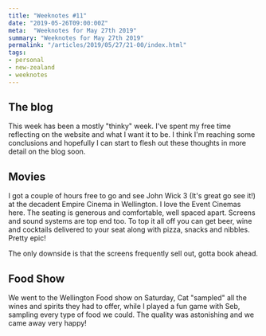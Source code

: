 ```yaml
---
title: "Weeknotes #11"
date: "2019-05-26T09:00:00Z"
meta:  "Weeknotes for May 27th 2019"
summary: "Weeknotes for May 27th 2019"
permalink: "/articles/2019/05/27/21-00/index.html"
tags:
- personal
- new-zealand
- weeknotes
---
```


## The blog

This week has been a mostly "thinky" week. I've spent my free time reflecting on the website and what I want it to be. I think I'm reaching some conclusions and hopefully I can start to flesh out these thoughts in more detail on the blog soon.

## Movies

I got a couple of hours free to go and see John Wick 3 (It's great go see it!) at the decadent Empire Cinema in Wellington. I love the Event Cinemas here. The seating is generous and comfortable, well spaced apart. Screens and sound systems are top end too. To top it all off you can get beer, wine and cocktails delivered to your seat along with pizza, snacks and nibbles. Pretty epic!

The only downside is that the screens frequently sell out, gotta book ahead.

## Food Show

We went to the Wellington Food show on Saturday, Cat "sampled" all the wines and spirits they had to offer, while I played a fun game with Seb, sampling every type of food we could. The quality was astonishing and we came away very happy!
